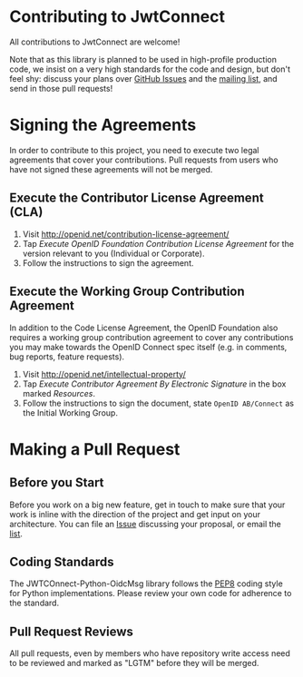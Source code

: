 # Contributing to JwtConnect

All contributions to JwtConnect are welcome!

Note that as this library is planned to be used in high-profile production code,
we insist on a very high standards for the code and design, but don't feel shy:
discuss your plans over 
[GitHub Issues](https://github.com/openid/JWTConnect-Python-OidcMsg/issues) and the
[mailing list](http://lists.openid.net/mailman/listinfo/openid-specs-ab), and
send in those pull requests!

# Signing the Agreements

In order to contribute to this project, you need to execute two legal agreements
that cover your contributions.  Pull requests from users who have not signed
these agreements will not be merged.

## Execute the Contributor License Agreement (CLA)

1. Visit http://openid.net/contribution-license-agreement/
2. Tap *Execute OpenID Foundation Contribution License Agreement* for the
   version relevant to you (Individual or Corporate).
3. Follow the instructions to sign the agreement.

## Execute the Working Group Contribution Agreement

In addition to the Code License Agreement, the OpenID Foundation also requires
a working group contribution agreement to cover any contributions you may make
towards the OpenID Connect spec itself (e.g. in comments, bug reports, feature
requests).

1. Visit http://openid.net/intellectual-property/
2. Tap *Execute Contributor Agreement By Electronic Signature* in the box
   marked *Resources*.
3. Follow the instructions to sign the document, state `OpenID AB/Connect` as
   the Initial Working Group.

# Making a Pull Request

## Before you Start

Before you work on a big new feature, get in touch to make sure that your work
is inline with the direction of the project and get input on your architecture.
You can file an [Issue](https://github.com/openid/JWTConnect-Python-OidcMsg/issues)
discussing your proposal, or email the 
[list](http://lists.openid.net/mailman/listinfo/openid-specs-ab). 

## Coding Standards

The JWTCOnnect-Python-OidcMsg library follows the
[PEP8](https://www.python.org/dev/peps/pep-0008/) 
coding style for Python implementations. Please review your own code 
for adherence to the standard.

## Pull Request Reviews

All pull requests, even by members who have repository write access need to be
reviewed and marked as "LGTM" before they will be merged.
